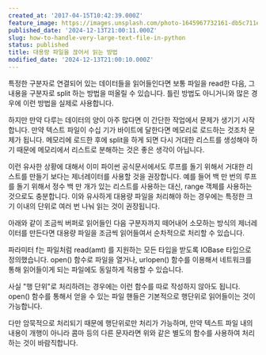 ```yaml
---
created_at: '2017-04-15T10:42:39.000Z'
feature_image: https://images.unsplash.com/photo-1645967732161-db5c711e9e61?crop=entropy&cs=tinysrgb&fit=max&fm=jpg&ixid=M3wxMTc3M3wwfDF8c2VhcmNofDh8fG1hc3NpdmV8ZW58MHx8fHwxNzMzNDcxMDQ0fDA&ixlib=rb-4.0.3&q=80&w=2000
published_date: '2024-12-13T21:00:11.000Z'
slug: how-to-handle-very-large-text-file-in-python
status: published
title: 대용량 파일을 끊어서 읽는 방법
modified_date: '2024-12-13T21:00:10.000Z'
---
```


특정한 구분자로 연결되어 있는 데이터들을 읽어들인다면 보통 파일을 read한 다음, 그 내용을 구분자로 split 하는 방법을 떠올릴 수 있습니다. 틀린 방법도 아니거니와 많은 경우에 이런 방법을 실제로 사용합니다. 

하지만 만약 다루는 데이터의 양이 아주 많다면 이 간단한 작업에서 문제가 생기기 시작합니다. 만약 텍스트 파일이 수십 기가 바이트에 달한다면 메모리로 로드하는 것조차 문제가 됩니다. 메모리에 로드한 후에 split을 하게 되면 다시 거대한 리스트를 생성해야 하기 때문에 메모리에서 리스트로 분해하는 것은 좋은 생각이 아닙니다. 

이런 유사한 상황에 대해서 이미 파이썬 공식문서에서도 루프를 돌기 위해서 거대한 리스트를 만들기 보다는 제너레이터를 사용할 것을 권장합니다. 예를 들어 백 만 번의 루프를 돌기 위해서 정수 백 만 개가 있는 리스트를 사용하는 대신, range 객체를 사용하는 것으로도 충분합니다. 이와 유사하게 대용량 파일을 처리해야 하는 경우에는 특정한 크기 이내의 단위로 여러 번 나눠 읽는 것이 권장됩니다. 

아래와 같이 조금씩 버퍼로 읽어들인 다음 구분자까지 떼어내어 소모하는 방식의 제너레이터를 만든다면 대용량 파일을 조금씩 읽어들여서 순차적으로 처리할 수 있습니다. 

파라미터 f는 파일처럼 read(amt) 를 지원하는 모든 타입을 받도록 IOBase 타입으로 정의했습니다. open() 함수로 파일을 열거나, urlopen() 함수를 이용해서 네트워크를 통해 읽어들이게 되는 파일에도 동일하게 적용할 수 있습니다. 

사실 "행 단위"로 처리하려는 경우에는 이런 함수를 따로 작성하지 않아도 됩니다. open() 함수를 통해서 얻을 수 있는 파일 핸들은 기본적으로 행단위로 읽어들이는 것이 가능합니다. 

다만 암묵적으로 처리되기 때문에 행단위로만 처리가 가능하며, 만약 텍스트 파일 내의 내용이 개행이 아니라 콤마 등의 다른 문자라면 위와 같은 별도의 함수를 사용하여 처리하는 것이 바람직합니다.